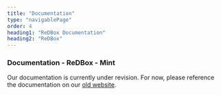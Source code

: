 ```yaml
---
title: "Documentation"
type: "navigablePage"
order: 4
heading1: "ReDBox Documentation"
heading2: "ReDBox"
---
```


### Documentation - ReDBox - Mint

Our documentation is currently under revision. For now, please reference the documentation on our [old website](http://docs.redboxresearchdata.com.au/documentation).
